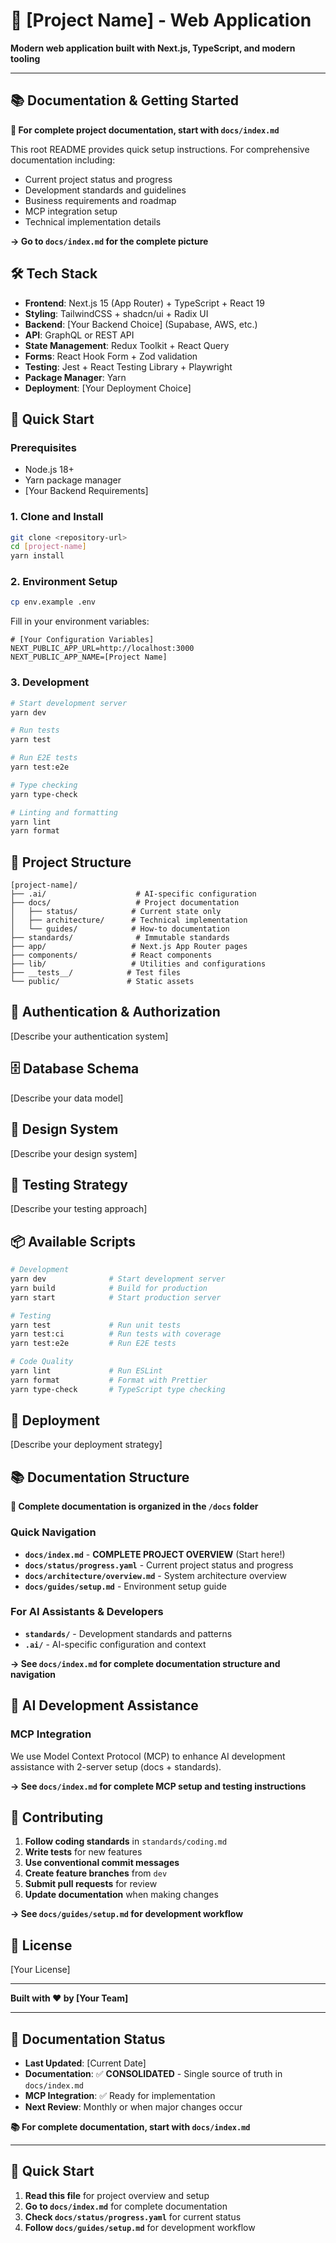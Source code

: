 # 🚀 [Project Name] - Web Application

**Modern web application built with Next.js, TypeScript, and modern tooling**

---

## 📚 **Documentation & Getting Started**

**🎯 For complete project documentation, start with `docs/index.md`**

This root README provides quick setup instructions. For comprehensive documentation including:
- Current project status and progress
- Development standards and guidelines
- Business requirements and roadmap
- MCP integration setup
- Technical implementation details

**→ Go to `docs/index.md` for the complete picture**

## 🛠️ Tech Stack

- **Frontend**: Next.js 15 (App Router) + TypeScript + React 19
- **Styling**: TailwindCSS + shadcn/ui + Radix UI
- **Backend**: [Your Backend Choice] (Supabase, AWS, etc.)
- **API**: GraphQL or REST API
- **State Management**: Redux Toolkit + React Query
- **Forms**: React Hook Form + Zod validation
- **Testing**: Jest + React Testing Library + Playwright
- **Package Manager**: Yarn
- **Deployment**: [Your Deployment Choice]

## 🚀 Quick Start

### Prerequisites
- Node.js 18+ 
- Yarn package manager
- [Your Backend Requirements]

### 1. Clone and Install
```bash
git clone <repository-url>
cd [project-name]
yarn install
```

### 2. Environment Setup
```bash
cp env.example .env
```

Fill in your environment variables:
```env
# [Your Configuration Variables]
NEXT_PUBLIC_APP_URL=http://localhost:3000
NEXT_PUBLIC_APP_NAME=[Project Name]
```

### 3. Development
```bash
# Start development server
yarn dev

# Run tests
yarn test

# Run E2E tests
yarn test:e2e

# Type checking
yarn type-check

# Linting and formatting
yarn lint
yarn format
```

## 📁 Project Structure

```
[project-name]/
├── .ai/                    # AI-specific configuration
├── docs/                   # Project documentation
│   ├── status/            # Current state only
│   ├── architecture/      # Technical implementation
│   └── guides/            # How-to documentation
├── standards/              # Immutable standards
├── app/                   # Next.js App Router pages
├── components/            # React components
├── lib/                   # Utilities and configurations
├── __tests__/            # Test files
└── public/               # Static assets
```

## 🔐 Authentication & Authorization

[Describe your authentication system]

## 🗄️ Database Schema

[Describe your data model]

## 🎨 Design System

[Describe your design system]

## 🧪 Testing Strategy

[Describe your testing approach]

## 📦 Available Scripts

```bash
# Development
yarn dev              # Start development server
yarn build            # Build for production
yarn start            # Start production server

# Testing
yarn test             # Run unit tests
yarn test:ci          # Run tests with coverage
yarn test:e2e         # Run E2E tests

# Code Quality
yarn lint             # Run ESLint
yarn format           # Format with Prettier
yarn type-check       # TypeScript type checking
```

## 🚀 Deployment

[Describe your deployment strategy]

## 📚 Documentation Structure

**🎯 Complete documentation is organized in the `/docs` folder**

### **Quick Navigation**
- **`docs/index.md`** - **COMPLETE PROJECT OVERVIEW** (Start here!)
- **`docs/status/progress.yaml`** - Current project status and progress
- **`docs/architecture/overview.md`** - System architecture overview
- **`docs/guides/setup.md`** - Environment setup guide

### **For AI Assistants & Developers**
- **`standards/`** - Development standards and patterns
- **`.ai/`** - AI-specific configuration and context

**→ See `docs/index.md` for complete documentation structure and navigation**

## 🤖 AI Development Assistance

### **MCP Integration**
We use Model Context Protocol (MCP) to enhance AI development assistance with 2-server setup (docs + standards).

**→ See `docs/index.md` for complete MCP setup and testing instructions**

## 🤝 Contributing

1. **Follow coding standards** in `standards/coding.md`
2. **Write tests** for new features
3. **Use conventional commit messages**
4. **Create feature branches** from `dev`
5. **Submit pull requests** for review
6. **Update documentation** when making changes

**→ See `docs/guides/setup.md` for development workflow**

## 📄 License

[Your License]

---

**Built with ❤️ by [Your Team]**

---

## 🔄 Documentation Status

- **Last Updated**: [Current Date]
- **Documentation**: ✅ **CONSOLIDATED** - Single source of truth in `docs/index.md`
- **MCP Integration**: ✅ Ready for implementation
- **Next Review**: Monthly or when major changes occur

**📚 For complete documentation, start with `docs/index.md`**

---

## 🎯 **Quick Start**

1. **Read this file** for project overview and setup
2. **Go to `docs/index.md`** for complete documentation
3. **Check `docs/status/progress.yaml`** for current status
4. **Follow `docs/guides/setup.md`** for development workflow

